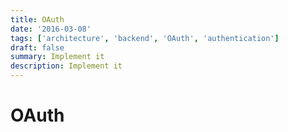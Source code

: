 ```yaml
---
title: OAuth
date: '2016-03-08'
tags: ['architecture', 'backend', 'OAuth', 'authentication']
draft: false
summary: Implement it
description: Implement it
---
```

# OAuth



